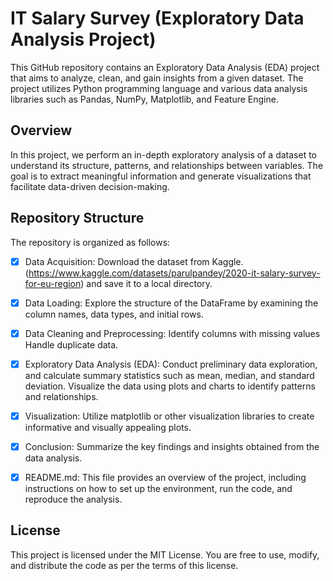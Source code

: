 # IT Salary Survey (Exploratory Data Analysis Project)
This GitHub repository contains an Exploratory Data Analysis (EDA) project that aims to analyze, clean, and gain insights from a given dataset. The project utilizes Python programming language and various data analysis libraries such as Pandas, NumPy, Matplotlib, and Feature Engine.

## Overview
In this project, we perform an in-depth exploratory analysis of a dataset to understand its structure, patterns, and relationships between variables. The goal is to extract meaningful information and generate visualizations that facilitate data-driven decision-making.

## Repository Structure
The repository is organized as follows:
- [x] Data Acquisition: Download the dataset from Kaggle.
(https://www.kaggle.com/datasets/parulpandey/2020-it-salary-survey-for-eu-region) and save it to a local directory.

- [x] Data Loading: Explore the structure of the DataFrame by examining the column names, data types, and initial rows.
    
- [x] Data Cleaning and Preprocessing: Identify columns with missing values Handle duplicate data.
      
- [x] Exploratory Data Analysis (EDA): Conduct preliminary data exploration, and calculate summary statistics such as mean, median, and standard deviation. Visualize the data using plots and charts to identify patterns and relationships.

- [x] Visualization: Utilize matplotlib or other visualization libraries to create informative and visually appealing plots.

- [x] Conclusion: Summarize the key findings and insights obtained from the data analysis. 

- [x] README.md: This file provides an overview of the project, including instructions on how to set up the environment, run the code, and reproduce the analysis.


## License
This project is licensed under the MIT License. You are free to use, modify, and distribute the code as per the terms of this license.
